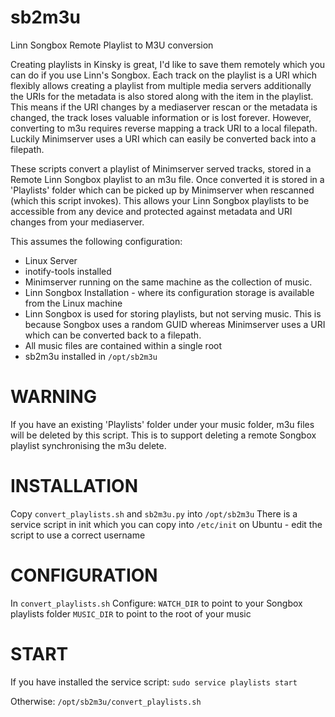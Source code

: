 sb2m3u
======

Linn Songbox Remote Playlist to M3U conversion

Creating playlists in Kinsky is great, I'd like to save them remotely which you can do if you use Linn's Songbox. Each track on the playlist is a URI which flexibly allows creating a playlist from multiple media servers additionally the URIs for the metadata is also stored along with the item in the playlist. This means if the URI changes by a mediaserver rescan or the metadata is changed, the track loses valuable information or is lost forever. However, converting to m3u requires reverse mapping a track URI to a local filepath. Luckily Minimserver uses a URI which can easily be converted back into a filepath. 

These scripts convert a playlist of Minimserver served tracks, stored in a Remote Linn Songbox playlist to an m3u file. Once converted it is stored in a 'Playlists' folder which can be picked up by Minimserver when rescanned (which this script invokes). This allows your Linn Songbox playlists to be accessible from any device and protected against metadata and URI changes from your mediaserver. 

This assumes the following configuration:

* Linux Server
* inotify-tools installed
* Minimserver running on the same machine as the collection of music. 
* Linn Songbox Installation - where its configuration storage is available from the Linux machine
* Linn Songbox is used for storing playlists, but not serving music. This is because Songbox uses a random GUID whereas Minimserver uses a URI which can be converted back to a filepath. 
* All music files are contained within a single root
* sb2m3u installed in `/opt/sb2m3u`

WARNING
=======

If you have an existing 'Playlists' folder under your music folder, m3u files will be deleted by this script. This is to support deleting a remote Songbox playlist synchronising the m3u delete. 

INSTALLATION
============

Copy `convert_playlists.sh` and `sb2m3u.py` into `/opt/sb2m3u`
There is a service script in init which you can copy into `/etc/init` on Ubuntu - edit the script to use a correct username

CONFIGURATION
=============

In `convert_playlists.sh`
Configure:
`WATCH_DIR` to point to your Songbox playlists folder
`MUSIC_DIR` to point to the root of your music

START
=====
If you have installed the service script:
`sudo service playlists start`

Otherwise:
`/opt/sb2m3u/convert_playlists.sh`

